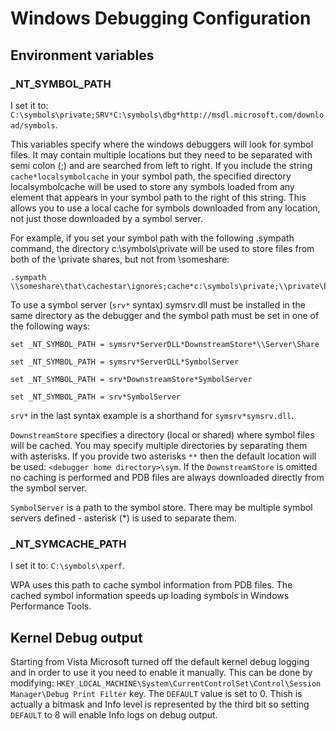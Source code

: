 
Windows Debugging Configuration
===============================

## Environment variables

### \_NT\_SYMBOL\_PATH

I set it to: `C:\symbols\private;SRV*C:\symbols\dbg*http://msdl.microsoft.com/download/symbols`.

This variables specify where the windows debuggers will look for symbol files. It may contain multiple locations but they need to be separated with semi colon (;) and are searched from left to right. If you include the string `cache*localsymbolcache` in your symbol path, the specified directory localsymbolcache will be used to store any symbols loaded from any element that appears in your symbol path to the right of this string. This allows you to use a local cache for symbols downloaded from any location, not just those downloaded by a symbol server.

For example, if you set your symbol path with the following .sympath command, the directory c:\symbols\private will be used to store files from both of the \\private shares, but not from \\someshare:

    .sympath \\someshare\that\cachestar\ignores;cache*c:\symbols\private;\\private\binary\symbol\location;\\private\test\build\symbol\share

To use a symbol server (`srv*` syntax) symsrv.dll must be installed in the same directory as the debugger and the symbol path must be set in one of the following ways:

    set _NT_SYMBOL_PATH = symsrv*ServerDLL*DownstreamStore*\\Server\Share

    set _NT_SYMBOL_PATH = symsrv*ServerDLL*SymbolServer

    set _NT_SYMBOL_PATH = srv*DownstreamStore*SymbolServer

    set _NT_SYMBOL_PATH = srv*SymbolServer

`srv*` in the last syntax example is a shorthand for `symsrv*symsrv.dll`.

`DownstreamStore` specifies a directory (local or shared) where symbol files will be cached. You may specify multiple directories by separating them with asterisks. If you provide two asterisks `**` then the default location will be used: `<debugger home directory>\sym`. If the `DownstreamStore` is omitted no caching is performed and PDB files are always downloaded directly from the symbol server.

`SymbolServer` is a path to the symbol store. There may be multiple symbol servers defined - asterisk (\*) is used to separate them.

### \_NT\_SYMCACHE\_PATH

I set it to: `C:\symbols\xperf`.

WPA uses this path to cache symbol information from PDB files. The cached symbol information speeds up loading symbols in Windows Performance Tools.

## Kernel Debug output

Starting from Vista Microsoft turned off the default kernel debug logging and in order to use it you need to enable it manually. This can be done by modifying: `HKEY_LOCAL_MACHINE\System\CurrentControlSet\Control\Session Manager\Debug Print Filter` key. The `DEFAULT` value is set to 0. Thish is actually a bitmask and Info level is represented by the third bit so setting `DEFAULT` to 8 will enable Info logs on debug output.
